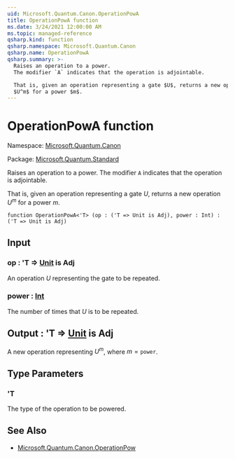 ```yaml
---
uid: Microsoft.Quantum.Canon.OperationPowA
title: OperationPowA function
ms.date: 3/24/2021 12:00:00 AM
ms.topic: managed-reference
qsharp.kind: function
qsharp.namespace: Microsoft.Quantum.Canon
qsharp.name: OperationPowA
qsharp.summary: >-
  Raises an operation to a power.
  The modifier `A` indicates that the operation is adjointable.

  That is, given an operation representing a gate $U$, returns a new operation
  $U^m$ for a power $m$.
---
```


# OperationPowA function

Namespace: [Microsoft.Quantum.Canon](xref:Microsoft.Quantum.Canon)

Package: [Microsoft.Quantum.Standard](https://nuget.org/packages/Microsoft.Quantum.Standard)


Raises an operation to a power.The modifier `A` indicates that the operation is adjointable.That is, given an operation representing a gate $U$, returns a new operation$U^m$ for a power $m$.

```qsharp
function OperationPowA<'T> (op : ('T => Unit is Adj), power : Int) : ('T => Unit is Adj)
```


## Input

### op : 'T => [Unit](xref:microsoft.quantum.lang-ref.unit)  is Adj

An operation $U$ representing the gate to be repeated.


### power : [Int](xref:microsoft.quantum.lang-ref.int)

The number of times that $U$ is to be repeated.



## Output : 'T => [Unit](xref:microsoft.quantum.lang-ref.unit)  is Adj

A new operation representing $U^m$, where $m = \texttt{power}$.

## Type Parameters

### 'T

The type of the operation to be powered.

## See Also

- [Microsoft.Quantum.Canon.OperationPow](xref:Microsoft.Quantum.Canon.OperationPow)